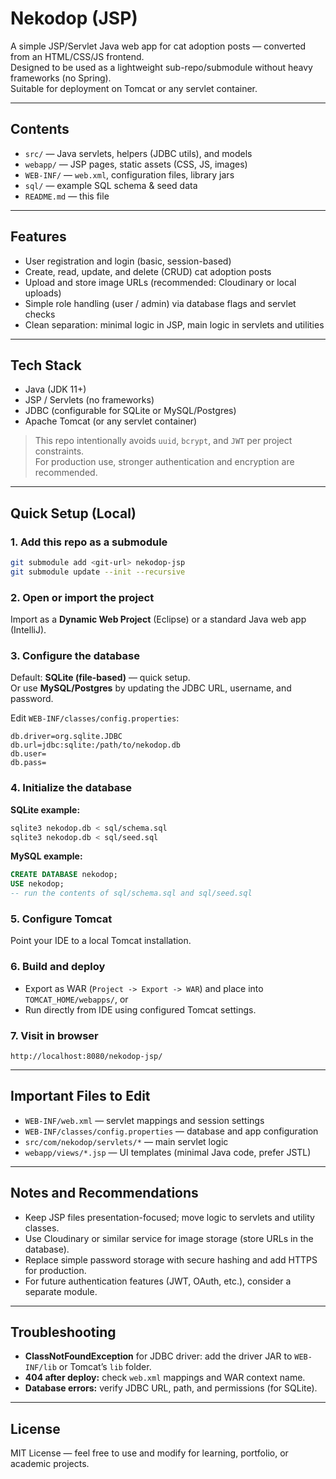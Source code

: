 # Nekodop (JSP)


A simple JSP/Servlet Java web app for cat adoption posts — converted from an HTML/CSS/JS frontend.  
Designed to be used as a lightweight sub-repo/submodule without heavy frameworks (no Spring).  
Suitable for deployment on Tomcat or any servlet container.

---

## Contents
- `src/` — Java servlets, helpers (JDBC utils), and models  
- `webapp/` — JSP pages, static assets (CSS, JS, images)  
- `WEB-INF/` — `web.xml`, configuration files, library jars  
- `sql/` — example SQL schema & seed data  
- `README.md` — this file

---

## Features
- User registration and login (basic, session-based)  
- Create, read, update, and delete (CRUD) cat adoption posts  
- Upload and store image URLs (recommended: Cloudinary or local uploads)  
- Simple role handling (user / admin) via database flags and servlet checks  
- Clean separation: minimal logic in JSP, main logic in servlets and utilities

---

## Tech Stack
- Java (JDK 11+)  
- JSP / Servlets (no frameworks)  
- JDBC (configurable for SQLite or MySQL/Postgres)  
- Apache Tomcat (or any servlet container)

> This repo intentionally avoids `uuid`, `bcrypt`, and `JWT` per project constraints.  
> For production use, stronger authentication and encryption are recommended.

---

## Quick Setup (Local)

### 1. Add this repo as a submodule
```bash
git submodule add <git-url> nekodop-jsp
git submodule update --init --recursive
```

### 2. Open or import the project
Import as a **Dynamic Web Project** (Eclipse) or a standard Java web app (IntelliJ).

### 3. Configure the database
Default: **SQLite (file-based)** — quick setup.  
Or use **MySQL/Postgres** by updating the JDBC URL, username, and password.

Edit `WEB-INF/classes/config.properties`:
```properties
db.driver=org.sqlite.JDBC
db.url=jdbc:sqlite:/path/to/nekodop.db
db.user=
db.pass=
```

### 4. Initialize the database
**SQLite example:**
```bash
sqlite3 nekodop.db < sql/schema.sql
sqlite3 nekodop.db < sql/seed.sql
```

**MySQL example:**
```sql
CREATE DATABASE nekodop;
USE nekodop;
-- run the contents of sql/schema.sql and sql/seed.sql
```

### 5. Configure Tomcat
Point your IDE to a local Tomcat installation.

### 6. Build and deploy
- Export as WAR (`Project -> Export -> WAR`) and place into `TOMCAT_HOME/webapps/`, or  
- Run directly from IDE using configured Tomcat settings.

### 7. Visit in browser
```
http://localhost:8080/nekodop-jsp/
```

---

## Important Files to Edit
- `WEB-INF/web.xml` — servlet mappings and session settings  
- `WEB-INF/classes/config.properties` — database and app configuration  
- `src/com/nekodop/servlets/*` — main servlet logic  
- `webapp/views/*.jsp` — UI templates (minimal Java code, prefer JSTL)

---

## Notes and Recommendations
- Keep JSP files presentation-focused; move logic to servlets and utility classes.  
- Use Cloudinary or similar service for image storage (store URLs in the database).  
- Replace simple password storage with secure hashing and add HTTPS for production.  
- For future authentication features (JWT, OAuth, etc.), consider a separate module.

---

## Troubleshooting
- **ClassNotFoundException** for JDBC driver: add the driver JAR to `WEB-INF/lib` or Tomcat’s `lib` folder.  
- **404 after deploy:** check `web.xml` mappings and WAR context name.  
- **Database errors:** verify JDBC URL, path, and permissions (for SQLite).

---

## License
MIT License — feel free to use and modify for learning, portfolio, or academic projects.
